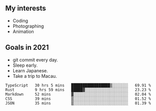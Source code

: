 ## My interests

- Coding
- Photographing
- Animation

## Goals in 2021

- git commit every day.
- Sleep early.
- Learn Japanese.
- Take a trip to Macau.

<!--START_SECTION:waka-->
```text
TypeScript   30 hrs 5 mins   █████████████████▒░░░░░░░   69.91 % 
Rust         9 hrs 59 mins   █████▓░░░░░░░░░░░░░░░░░░░   23.23 % 
Markdown     52 mins         ▓░░░░░░░░░░░░░░░░░░░░░░░░   02.04 % 
CSS          39 mins         ▒░░░░░░░░░░░░░░░░░░░░░░░░   01.52 % 
JSON         35 mins         ▒░░░░░░░░░░░░░░░░░░░░░░░░   01.39 % 
```
<!--END_SECTION:waka-->
